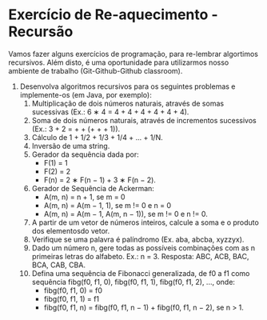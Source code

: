 # Exercício de Re-aquecimento - Recursão

Vamos fazer alguns exercícios de programação, para re-lembrar algortimos recursivos. Além disto, é uma oportunidade para utilizarmos
nosso ambiente de trabalho (Git-Github-Github classroom).


1. Desenvolva algoritmos recursivos para os seguintes problemas e implemente-os (em Java, por exemplo):
   1. Multiplicação de dois números naturais, através de somas sucessivas (Ex.: 6 ∗ 4 = 4 + 4 + 4 + 4 + 4 + 4).
   1. Soma de dois números naturais, através de incrementos sucessivos (Ex.: 3 + 2 = + + (+ + + 1)).
   1. Cálculo de 1 + 1/2 + 1/3 + 1/4 + ... + 1/N.
   1. Inversão de uma string.
   1. Gerador da sequência dada por:
         * F(1) = 1
         * F(2) = 2
         * F(n) = 2 ∗ F(n − 1) + 3 ∗ F(n − 2).
   1.  Gerador de Sequência de Ackerman:
         * A(m, n) = n + 1, se m = 0
         * A(m, n) = A(m − 1, 1), se m != 0 e n = 0
         * A(m, n) = A(m − 1, A(m, n − 1)), se m != 0 e n != 0.
   1. A partir de um vetor de números inteiros, calcule a soma e o produto dos elementosdo vetor.
   1. Verifique se uma palavra é palíndromo (Ex. aba, abcba, xyzzyx).
   1. Dado um número n, gere todas as possíveis combinações com as n primeiras letras
do alfabeto. Ex.: n = 3. Resposta: ABC, ACB, BAC, BCA, CAB, CBA.
   1. Defina uma sequência de Fibonacci generalizada, de f0 a f1 como sequência
fibg(f0, f1, 0), fibg(f0, f1, 1), fibg(f0, f1, 2), ..., onde:
         * fibg(f0, f1, 0) = f0
         * fibg(f0, f1, 1) = f1
         * fibg(f0, f1, n) = fibg(f0, f1, n − 1) + fibg(f0, f1, n − 2), se n > 1.

